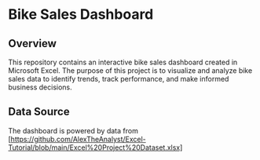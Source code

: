 # Bike Sales Dashboard

## Overview

This repository contains an interactive bike sales dashboard created in Microsoft Excel. The purpose of this project is to visualize and analyze bike sales data to identify trends, track performance, and make informed business decisions.


## Data Source

The dashboard is powered by data from [https://github.com/AlexTheAnalyst/Excel-Tutorial/blob/main/Excel%20Project%20Dataset.xlsx]
